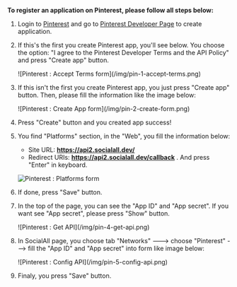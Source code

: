 __To register an application on Pinterest, please follow all steps below:__

1. Login to [Pinterest](https://www.pinterest.com/) and go to [Pinterest Developer Page](https://developers.pinterest.com/apps/) to create application.
2. If this's the first you create Pinterest app, you'll see below. You choose the option: "I agree to the Pinterest Developer Terms and the API Policy" and press "Create app" button.
    <div class="soclall-br"></div>
    ![Pinterest : Accept Terms form](/img/pin-1-accept-terms.png)
    <div class="soclall-br"></div> 
3. If this isn't the first you create Pinterest app, you just press "Create app" button. Then, please fill the information like the image below:
    <div class="soclall-br"></div>
    ![Pinterest : Create App form](/img/pin-2-create-form.png)
    <div class="soclall-br"></div>
4. Press "Create" button and you created app success!
5. You find "Platforms" section, in the "Web", you fill the information below:
    * Site URL: __https://api2.socialall.dev/__
    * Redirect URIs: __https://api2.socialall.dev/callback__ . And press "Enter" in keyboard.
    
    ![Pinterest : Platforms form](/img/pin-3-platforms.png)
    <div class="soclall-br"></div>
    
6. If done, press "Save" button.
7. In the top of the page, you can see the "App ID" and "App secret". If you want see "App secret", please press "Show" button.
    <div class="soclall-br"></div>
    ![Pinterest : Get API](/img/pin-4-get-api.png)
    <div class="soclall-br"></div>
8. In SocialAll page, you choose tab "Networks" ---> choose "Pinterest" ---> fill the "App ID" and "App secret" into form like image below:
    <div class="soclall-br"></div>
    ![Pinterest : Config API](/img/pin-5-config-api.png)
    <div class="soclall-br"></div>
9. Finaly, you press "Save" button.